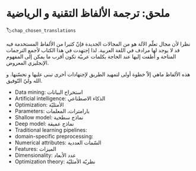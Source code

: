 # ملحق: ترجمة الألفاظ التقنية و الرياضية
:label:`chap_chosen_translations`

نظرا لأن مجال تعلّم الآلة هو من المجالات الجديدة فإنّ كثيرا من الألفاظ المستخدمة فيه قد لا يوجد لها مرادف في اللغة العربية. لذا إجتهدت في هذا الكتاب لأجمع الترجمات المتاحة و أظفت إليها عند الحاجة بكلمات عربيّة تكون أقرب ما يمكن إلى المفهوم الإنجليزي المعروض.

هذه الألفاظ ماهي إلاّ خطوة أولى لتمهيد الطريق لإجتهادات أخرى تبنى عليها و تحسّنها. و الله وليّ التّوفيق.

* Data mining: استخراج البيانات
* Artificial intelligence: الذكاء الاصطناعي
* Optimization: الأمثليّة
* Parameters: بارامترات، المعلمات
* Shallow model: نماذج سطحية
* Deep model: نماذج عميقة
* Traditional learning pipelines:
* domain-specific preprocessing:
* Numerical attributes: السّمات العددية
* Features: الميزات
* Dimensionality: عدد الأبعاد
* Optimization theory: نظريّة الأمثليّة
